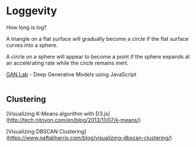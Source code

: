 # Loggevity

How long is log?  

A triangle on a flat surface will gradually become a circle if the flat surface curves into a sphere.  

A circle on a sphere will appear to become a point if the sphere expands at an accelerating rate while the circle remains inert.  


[GAN Lab](https://ieeexplore.ieee.org/abstract/document/8440049) - Deep Generative Models using JavaScript  
<br>

## Clustering

[Visualizing K-Means algorithm with D3.js]
(http://tech.nitoyon.com/en/blog/2013/11/07/k-means/)

[Visualizing DBSCAN Clustering]
(https://www.naftaliharris.com/blog/visualizing-dbscan-clustering/)